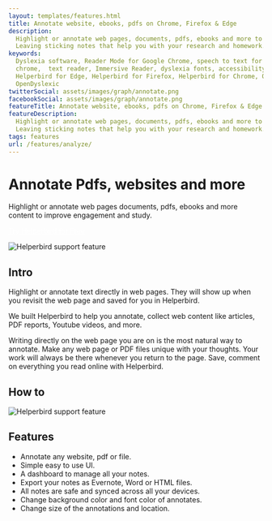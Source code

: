 ```yaml
---
layout: templates/features.html
title: Annotate website, ebooks, pdfs on Chrome, Firefox & Edge
description:
  Highlight or annotate web pages, documents, pdfs, ebooks and more to improve research and study.
  Leaving sticking notes that help you with your research and homework.
keywords:
  Dyslexia software, Reader Mode for Google Chrome, speech to text for chrome, Text to speech for
  chrome,  text reader, Immersive Reader, dyslexia fonts, accessibility software, dyslexia software,
  Helperbird for Edge, Helperbird for Firefox, Helperbird for Chrome, Opendyslexic for Chrome,
  OpenDyslexic
twitterSocial: assets/images/graph/annotate.png
facebookSocial: assets/images/graph/annotate.png
featureTitle: Annotate website, ebooks, pdfs on Chrome, Firefox & Edge
featureDescription:
  Highlight or annotate web pages, documents, pdfs, ebooks and more to improve research and study.
  Leaving sticking notes that help you with your research and homework.
tags: features
url: /features/analyze/
---
```


# Annotate Pdfs, websites and more

Highlight or annotate web pages documents, pdfs, ebooks and more content to improve engagement and
study.

<a 
  class="px-8 py-3 border  text-base font-medium rounded-md text-white bg-indigo-600 hover:bg-indigo-700 " style="color: white;" 
  href="/pricing"> Try Helperbird for Free </a>

![Helperbird support feature](https://www.helperbird.com/assets/images/new/analyze/analyze.png)

## Intro

Highlight or annotate text directly in web pages. They will show up when you revisit the web page
and saved for you in Helperbird.

We built Helperbird to help you annotate, collect web content like articles, PDF reports, Youtube
videos, and more.

Writing directly on the web page you are on is the most natural way to annotate. Make any web page
or PDF files unique with your thoughts. Your work will always be there whenever you return to the
page. Save, comment on everything you read online with Helperbird.

## How to

![Helperbird support feature](https://youtu.be/u67t7Ap61Nc)

## Features

- Annotate any website, pdf or file.
- Simple easy to use UI.
- A dashboard to manage all your notes.
- Export your notes as Evernote, Word or HTML files.
- All notes are safe and synced across all your devices.
- Change background color and font color of annotates.
- Change size of the annotations and location.
